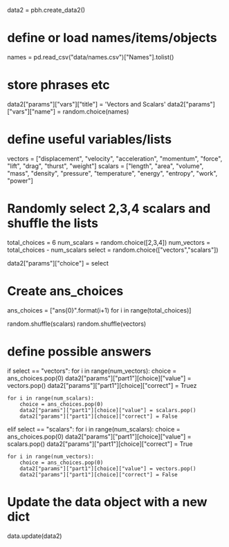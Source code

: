data2 = pbh.create_data2()

# define or load names/items/objects
names = pd.read_csv("data/names.csv")["Names"].tolist()

# store phrases etc
data2["params"]["vars"]["title"] = 'Vectors and Scalars'
data2["params"]["vars"]["name"] = random.choice(names)

# define useful variables/lists
vectors = ["displacement", "velocity", "acceleration", "momentum", "force", "lift", "drag", "thurst", "weight"]
scalars = ["length", "area", "volume", "mass", "density", "pressure", "temperature", "energy", "entropy", "work", "power"]

# Randomly select 2,3,4 scalars and shuffle the lists
total_choices = 6
num_scalars = random.choice([2,3,4])
num_vectors = total_choices - num_scalars
select = random.choice(["vectors","scalars"])

data2["params"]["choice"] = select

# Create ans_choices
ans_choices = ["ans{0}".format(i+1) for i in range(total_choices)]

random.shuffle(scalars)
random.shuffle(vectors)

# define possible answers
if select == "vectors":
    for i in range(num_vectors):
        choice = ans_choices.pop(0)
        data2["params"]["part1"][choice]["value"] = vectors.pop()
        data2["params"]["part1"][choice]["correct"] = Truez

    for i in range(num_scalars):
        choice = ans_choices.pop(0)
        data2["params"]["part1"][choice]["value"] = scalars.pop()
        data2["params"]["part1"][choice]["correct"] = False

elif select == "scalars":
    for i in range(num_scalars):
        choice = ans_choices.pop(0)
        data2["params"]["part1"][choice]["value"] = scalars.pop()
        data2["params"]["part1"][choice]["correct"] = True

    for i in range(num_vectors):
        choice = ans_choices.pop(0)
        data2["params"]["part1"][choice]["value"] = vectors.pop()
        data2["params"]["part1"][choice]["correct"] = False

# Update the data object with a new dict
data.update(data2)